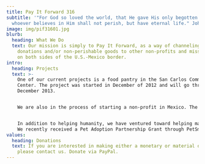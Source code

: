 ```yaml
---
title: Pay It Forward 316
subtitle: '"For God so loved the world, that He gave His only begotten Son, that
  whoever believes in Him shall not perish, but have eternal life." John 3:16'
image: img/pif31601.jpg
blurb:
  heading: What We Do
  text: Our mission is simply to Pay It Forward, as a way of channeling material
    donations and/or non-perishable goods to other non-profits and missionaries
    on both sides of the U.S.-Mexico border.
intro:
  heading: Projects
  text: >-
    One of our current projects is a food pantry in the San Carlos Community
    Center. The project was started in December of 2012 and will go through
    December 2013.


    We are also in the process of starting a non-profit in Mexico. The plan is to start an orphanage in Nuevo Progreso/Las Flores in memory of Regina Olivares, who died in Mexico in 1935. She left behind three daughters that had to fend for themselves, the youngest being 2-year-old Marina Graciela Garza Olivares. The motivation for the orphanage in Mexico is to help children who otherwise would not have the support of a safe environment and for an education, including college. Learn more about Niños Milagros de Dios.


    In addition to helping humanity, we have ventured toward helping man's best friend. We have seen that there is a great need for animal rescue, along with spaying and neuturing those unfortunate animals left to fend for themselves.
    We recently received a Pet Adoption Partnership Grant through PetSmart and are applying for grants to aid in spaying and neuturing animals in Mexico. 
values:
  heading: Donations
  text: If you are interested in making either a monetary or material donation,
    please contact us. Donate via PayPal.
---
```

